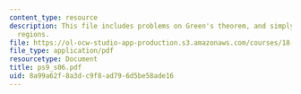 ```yaml
---
content_type: resource
description: This file includes problems on Green's theorem, and simply-connected
  regions.
file: https://ol-ocw-studio-app-production.s3.amazonaws.com/courses/18-02-multivariable-calculus-spring-2006/8a99a62f8a3dc9f8ad796d5be58ade16_ps9_s06.pdf
file_type: application/pdf
resourcetype: Document
title: ps9_s06.pdf
uid: 8a99a62f-8a3d-c9f8-ad79-6d5be58ade16
---
```

